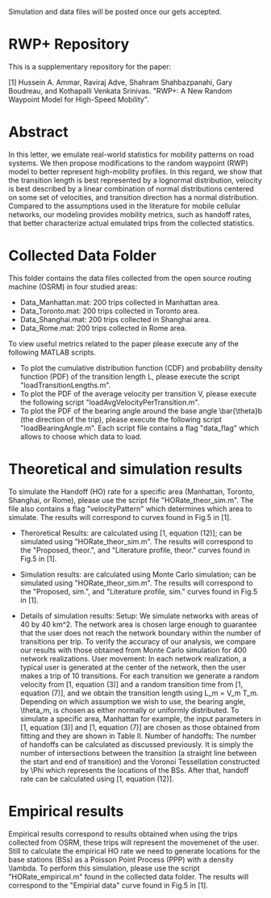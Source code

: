 Simulation and data files will be posted once our gets accepted.

# RWP+ Repository
This is a supplementary repository for the paper:

[1] Hussein A. Ammar, Raviraj Adve, Shahram Shahbazpanahi, Gary Boudreau, and Kothapalli Venkata Srinivas. "RWP+: A New Random Waypoint Model for High-Speed Mobility".

# Abstract
In this letter, we emulate real-world statistics for mobility patterns on road systems. We then propose modifications to the random waypoint (RWP) model to better represent high-mobility profiles. In this regard, we show that the transition length is best represented by a lognormal distribution, velocity is best described by a linear combination of normal distributions centered on some set of velocities, and transition direction has a normal distribution. Compared to the assumptions used in the literature for mobile cellular networks, our modeling provides mobility metrics, such as handoff rates, that better characterize actual emulated trips from the collected statistics.

# Collected Data Folder
This folder contains the data files collected from the open source routing machine (OSRM) in four studied areas:
- Data_Manhattan.mat: 200 trips collected in Manhattan area.
- Data_Toronto.mat: 200 trips collected in Toronto area.
- Data_Shanghai.mat: 200 trips collected in Shanghai area.
- Data_Rome.mat: 200 trips collected in Rome area.

To view useful metrics related to the paper please execute any of the following MATLAB scripts.
- To plot the cumulative distribution function (CDF) and probability density function (PDF) of the transition length L, please execute the script "loadTransitionLengths.m".
- To plot the PDF of the average velocity per transition V, please execute the following script "loadAvgVelocityPerTransition.m".
- To plot the PDF of the bearing angle around the base angle \bar{\theta}b (the direction of the trip), please execute the following script "loadBearingAngle.m".
Each script file contains a flag "data_flag" which allows to choose which data to load.

# Theoretical and simulation results
To simulate the Handoff (HO) rate for a specific area (Manhattan, Toronto, Shanghai, or Rome), please use the script file "HORate_theor_sim.m". The file also contains a flag "velocityPattern" which determines which area to simulate. The results will correspond to curves found in Fig.5 in [1].

- Theroretical Results: are calculated using [1, equation (12)]; can be simulated using "HORate_theor_sim.m". The results will correspond to the "Proposed, theor.", and "Literature profile, theor." curves found in Fig.5 in [1].

- Simulation results: are calculated using Monte Carlo simulation; can be simulated using "HORate_theor_sim.m". The results will correspond to the "Proposed, sim.", and "Literature profile, sim." curves found in Fig.5 in [1].
- Details of simulation results: Setup: We simulate networks with areas of 40 by 40 km^2. The network area is chosen large enough to guarantee that the user does not reach the network boundary within the number of transitions per trip. To verify the accuracy of our analysis, we compare our results with those obtained from Monte Carlo simulation for 400 network realizations. User movement: In each network realization, a typical user is generated at the center of the network, then the user makes a trip of $10$ transitions. For each transition we generate a random velocity from [1, equation (3)] and a random transition time from [1, equation (7)], and we obtain the transition length using L_m = V_m T_m. Depending on which assumption we wish to use, the bearing angle, \theta_m, is chosen as either normally or uniformly distributed. To simulate a specific area, Manhattan for example, the input parameters in [1, equation (3)] and [1, equation (7)] are chosen as those obtained from fitting and they are shown in Table II. Number of handoffs: The number of handoffs can be calculated as discussed previously. It is simply the number of intersections between the transition (a straight line between the start and end of transition) and the Voronoi Tessellation constructed by \Phi which represents the locations of the BSs. After that, handoff rate can be calculated using [1, equation (12)].


# Empirical results
Empirical results correspond to results obtained when using the trips collected from OSRM, these trips will represent the movemenet of the user. Still to calculate the empirical HO rate we need to generate locations for the base stations (BSs) as a Poisson Point Process (PPP) with a density \lambda. To perform this simulation, please use the script "HORate_empirical.m" found in the collected data folder. The results will correspond to the "Empirial data" curve found in Fig.5 in [1].


